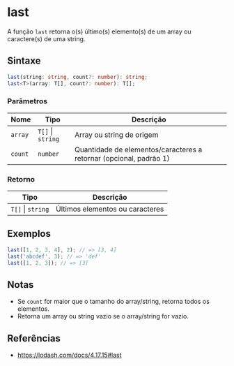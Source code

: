 # last

A função `last` retorna o(s) último(s) elemento(s) de um array ou caractere(s) de uma string.

## Sintaxe

```typescript
last(string: string, count?: number): string;
last<T>(array: T[], count?: number): T[];
```

### Parâmetros

| Nome      | Tipo                | Descrição                                                        |
|-----------|---------------------|------------------------------------------------------------------|
| `array`   | `T[]` \| `string`   | Array ou string de origem                                        |
| `count`   | `number`            | Quantidade de elementos/caracteres a retornar (opcional, padrão 1) |

### Retorno

| Tipo                | Descrição                      |
|---------------------|--------------------------------|
| `T[]` \| `string`   | Últimos elementos ou caracteres |

## Exemplos

```typescript
last([1, 2, 3, 4], 2); // => [3, 4]
last('abcdef', 3); // => 'def'
last([1, 2, 3]); // => [3]
```

## Notas

* Se `count` for maior que o tamanho do array/string, retorna todos os elementos.
* Retorna um array ou string vazio se o array/string for vazio.

## Referências

* https://lodash.com/docs/4.17.15#last